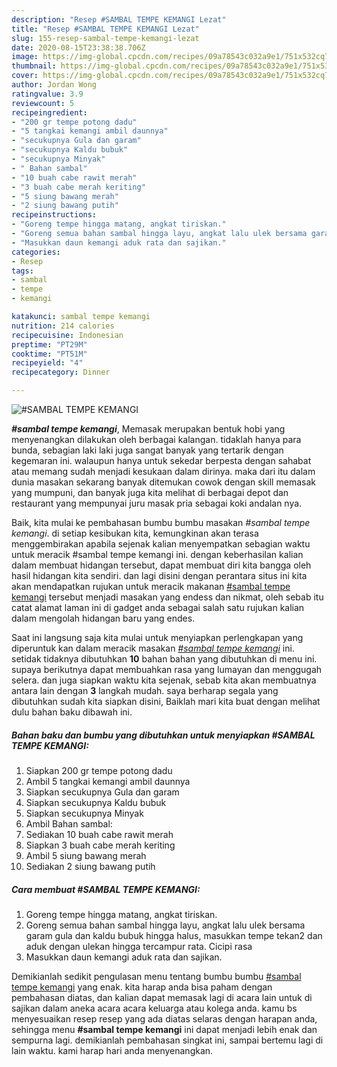 ```yaml
---
description: "Resep #SAMBAL TEMPE KEMANGI Lezat"
title: "Resep #SAMBAL TEMPE KEMANGI Lezat"
slug: 155-resep-sambal-tempe-kemangi-lezat
date: 2020-08-15T23:38:38.706Z
image: https://img-global.cpcdn.com/recipes/09a78543c032a9e1/751x532cq70/sambal-tempe-kemangi-foto-resep-utama.jpg
thumbnail: https://img-global.cpcdn.com/recipes/09a78543c032a9e1/751x532cq70/sambal-tempe-kemangi-foto-resep-utama.jpg
cover: https://img-global.cpcdn.com/recipes/09a78543c032a9e1/751x532cq70/sambal-tempe-kemangi-foto-resep-utama.jpg
author: Jordan Wong
ratingvalue: 3.9
reviewcount: 5
recipeingredient:
- "200 gr tempe potong dadu"
- "5 tangkai kemangi ambil daunnya"
- "secukupnya Gula dan garam"
- "secukupnya Kaldu bubuk"
- "secukupnya Minyak"
- " Bahan sambal"
- "10 buah cabe rawit merah"
- "3 buah cabe merah keriting"
- "5 siung bawang merah"
- "2 siung bawang putih"
recipeinstructions:
- "Goreng tempe hingga matang, angkat tiriskan."
- "Goreng semua bahan sambal hingga layu, angkat lalu ulek bersama garam gula dan kaldu bubuk hingga halus, masukkan tempe tekan2 dan aduk dengan ulekan hingga tercampur rata. Cicipi rasa"
- "Masukkan daun kemangi aduk rata dan sajikan."
categories:
- Resep
tags:
- sambal
- tempe
- kemangi

katakunci: sambal tempe kemangi 
nutrition: 214 calories
recipecuisine: Indonesian
preptime: "PT29M"
cooktime: "PT51M"
recipeyield: "4"
recipecategory: Dinner

---
```



![#SAMBAL TEMPE KEMANGI](https://img-global.cpcdn.com/recipes/09a78543c032a9e1/751x532cq70/sambal-tempe-kemangi-foto-resep-utama.jpg)

<b><i>#sambal tempe kemangi</i></b>, Memasak merupakan bentuk hobi yang menyenangkan dilakukan oleh berbagai kalangan. tidaklah hanya para bunda, sebagian laki laki juga sangat banyak yang tertarik dengan kegemaran ini. walaupun hanya untuk sekedar berpesta dengan sahabat atau memang sudah menjadi kesukaan dalam dirinya. maka dari itu dalam dunia masakan sekarang banyak ditemukan cowok dengan skill memasak yang mumpuni, dan banyak juga kita melihat di berbagai depot dan restaurant yang mempunyai juru masak pria sebagai koki andalan nya.



Baik, kita mulai ke pembahasan bumbu bumbu masakan <i>#sambal tempe kemangi</i>. di setiap kesibukan kita, kemungkinan akan terasa menggembirakan apabila sejenak kalian menyempatkan sebagian waktu untuk meracik #sambal tempe kemangi ini. dengan keberhasilan kalian dalam membuat hidangan tersebut, dapat membuat diri kita bangga oleh hasil hidangan kita sendiri. dan lagi disini dengan perantara situs ini kita akan mendapatkan rujukan untuk meracik makanan <u>#sambal tempe kemangi</u> tersebut menjadi masakan yang endess dan nikmat, oleh sebab itu catat alamat laman ini di gadget anda sebagai salah satu rujukan kalian dalam mengolah hidangan baru yang endes.


Saat ini langsung saja kita mulai untuk menyiapkan perlengkapan yang diperuntuk kan dalam meracik masakan <u><i>#sambal tempe kemangi</i></u> ini. setidak tidaknya dibutuhkan <b>10</b> bahan bahan yang dibutuhkan di menu ini. supaya berikutnya dapat membuahkan rasa yang lumayan dan menggugah selera. dan juga siapkan waktu kita sejenak, sebab kita akan membuatnya antara lain dengan <b>3</b> langkah mudah. saya berharap segala yang dibutuhkan sudah kita siapkan disini, Baiklah mari kita buat dengan melihat dulu bahan baku dibawah ini.

<!--inarticleads1-->

##### Bahan baku dan bumbu yang dibutuhkan untuk menyiapkan #SAMBAL TEMPE KEMANGI:

1. Siapkan 200 gr tempe potong dadu
1. Ambil 5 tangkai kemangi ambil daunnya
1. Siapkan secukupnya Gula dan garam
1. Siapkan secukupnya Kaldu bubuk
1. Siapkan secukupnya Minyak
1. Ambil  Bahan sambal:
1. Sediakan 10 buah cabe rawit merah
1. Siapkan 3 buah cabe merah keriting
1. Ambil 5 siung bawang merah
1. Sediakan 2 siung bawang putih




<!--inarticleads2-->

##### Cara membuat #SAMBAL TEMPE KEMANGI:

1. Goreng tempe hingga matang, angkat tiriskan.
1. Goreng semua bahan sambal hingga layu, angkat lalu ulek bersama garam gula dan kaldu bubuk hingga halus, masukkan tempe tekan2 dan aduk dengan ulekan hingga tercampur rata. Cicipi rasa
1. Masukkan daun kemangi aduk rata dan sajikan.




Demikianlah sedikit pengulasan menu tentang bumbu bumbu <u>#sambal tempe kemangi</u> yang enak. kita harap anda bisa paham dengan pembahasan diatas, dan kalian dapat memasak lagi di acara lain untuk di sajikan dalam aneka acara acara keluarga atau kolega anda. kamu bs menyesuaikan resep resep yang ada diatas selaras dengan harapan anda, sehingga menu <b>#sambal tempe kemangi</b> ini dapat menjadi lebih enak dan sempurna lagi. demikianlah pembahasan singkat ini, sampai bertemu lagi di lain waktu. kami harap hari anda menyenangkan.
